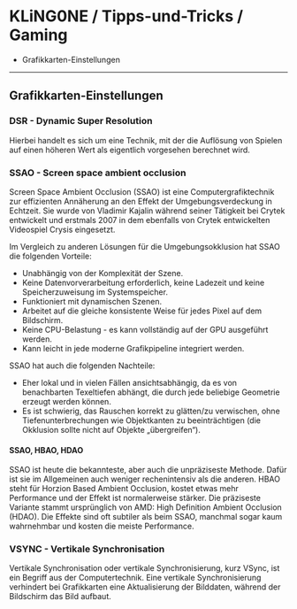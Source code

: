 # KLiNG0NE / Tipps-und-Tricks / Gaming

* Grafikkarten-Einstellungen

---

## Grafikkarten-Einstellungen

### DSR - Dynamic Super Resolution
Hierbei handelt es sich um eine Technik, mit der die Auflösung von Spielen auf einen höheren Wert als eigentlich vorgesehen berechnet wird.

### SSAO - Screen space ambient occlusion
Screen Space Ambient Occlusion (SSAO) ist eine Computergrafiktechnik zur effizienten Annäherung an den Effekt der Umgebungsverdeckung in Echtzeit. Sie wurde von Vladimir Kajalin während seiner Tätigkeit bei Crytek entwickelt und erstmals 2007 in dem ebenfalls von Crytek entwickelten Videospiel Crysis eingesetzt.

Im Vergleich zu anderen Lösungen für die Umgebungsokklusion hat SSAO die folgenden Vorteile:
* Unabhängig von der Komplexität der Szene.
* Keine Datenvorverarbeitung erforderlich, keine Ladezeit und keine Speicherzuweisung im Systemspeicher.
* Funktioniert mit dynamischen Szenen.
* Arbeitet auf die gleiche konsistente Weise für jedes Pixel auf dem Bildschirm.
* Keine CPU-Belastung - es kann vollständig auf der GPU ausgeführt werden.
* Kann leicht in jede moderne Grafikpipeline integriert werden.

SSAO hat auch die folgenden Nachteile:
* Eher lokal und in vielen Fällen ansichtsabhängig, da es von benachbarten Texeltiefen abhängt, die durch jede beliebige Geometrie erzeugt werden können.
* Es ist schwierig, das Rauschen korrekt zu glätten/zu verwischen, ohne Tiefenunterbrechungen wie Objektkanten zu beeinträchtigen (die Okklusion sollte nicht auf Objekte „übergreifen“).

#### SSAO, HBAO, HDAO
SSAO ist heute die bekannteste, aber auch die unpräziseste Methode. Dafür ist sie im Allgemeinen auch weniger rechenintensiv als die anderen. HBAO steht für Horzion Based Ambient Occlusion, kostet etwas mehr Performance und der Effekt ist normalerweise stärker. Die präziseste Variante stammt ursprünglich von AMD: High Definition Ambient Occlusion (HDAO). Die Effekte sind oft subtiler als beim SSAO, manchmal sogar kaum wahrnehmbar und kosten die meiste Performance.

### VSYNC - Vertikale Synchronisation
Vertikale Synchronisation oder vertikale Synchronisierung, kurz VSync, ist ein Begriff aus der Computertechnik. Eine vertikale Synchronisierung verhindert bei Grafikkarten eine Aktualisierung der Bilddaten, während der Bildschirm das Bild aufbaut.
